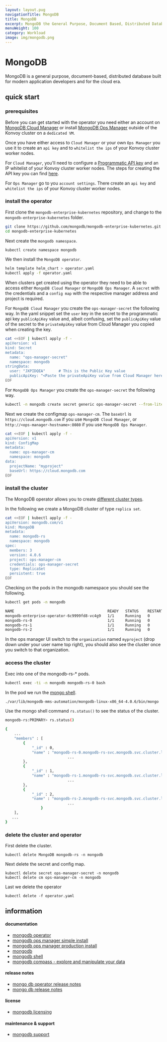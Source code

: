 ```yaml
---
layout: layout.pug
navigationTitle: MongoDB
title: MongoDB
excerpt: MongoDB the General Purpose, Document Based, Distributed Database
menuWeight: 100
category: Workload
image: img/mongodb.png
---
```

# MongoDB

MongoDB is a general purpose, document-based, distributed database built for modern application developers and for the cloud era.

## quick start

### prerequisites

Before you can get started with the operator you need either an account on [MongoDB Cloud Manager](http://cloud.mongodb.com) or install [MongoDB Ops Manager](https://docs.opsmanager.mongodb.com/current/tutorial/install-simple-test-deployment/) outside of the Konvoy cluster on a `dedicated VM`.

Once you have either access to `Cloud Manager` or your own `Ops Manager` you use it to create an `api key` and to `whitelist the ips` of your Konvoy cluster worker nodes.

For `Cloud Manager`, you'll need to configure a [Programmatic API key](https://docs.cloudmanager.mongodb.com/tutorial/configure-public-api-access/) and an IP whitelist of your Konvoy cluster worker nodes. The steps for creating the API key you can find [here](https://docs.cloudmanager.mongodb.com/tutorial/configure-public-api-access/#manage-programmatic-access-to-an-organization).

For `Ops Manager` go to you `account settings`. There create an `api key` and `whitelist the ips` of your Konvoy cluster worker nodes.


### install the operator

First clone the `mongodb-enterprise-kubernetes` repository, and change to the `mongodb-enterprise-kubernetes` folder.

```sh
git clone https://github.com/mongodb/mongodb-enterprise-kubernetes.git
cd mongodb-enterprise-kubernetes
```

Next create the `mongodb namespace`.

```sh
kubectl create namespace mongodb
```

We then install the `MongoDB operator`.

```sh
helm template helm_chart > operator.yaml
kubectl apply -f operator.yaml
```

When clusters get created using the operator they need to be able to access either `MongoDB Cloud Manager` or `MongoDB Ops Manager`. A `secret` with the credentials and a `config map` with the respective manager address and project is required.

For `MongoDB Cloud Manager` you create the `ops-manager-secret` the following way. In the yaml snippet set the `user` key in the secret to the programmatic api key `publicApiKey` value and, albeit confusing, set the `publicApiKey` value of the secret to the `privateApiKey` value from Cloud Manager you copied when creating the key.

```sh
cat <<EOF | kubectl apply -f -
apiVersion: v1
kind: Secret
metadata:
  name: "ops-manager-secret"
  namespace: mongodb
stringData:
  user: "JXPIDQEA"      # This is the Public Key value
  publicApiKey: "<Paste the privateApiKey value from Cloud Manager here!>"
EOF
```

For `MongoDB Ops Manager` you create the `ops-manager-secret` the following way.

```sh
kubectl -n mongodb create secret generic ops-manager-secret --from-literal="user=<first.last@example.com>" --from-literal="publicApiKey=<my-public-api-key>"
```

Next we create the configmap `ops-manager-cm`. The `baseUrl` is `https://cloud.mongodb.com` if you use `MongoDB Cloud Manager`, or `http://<ops-manager-hostname>:8080` if you use `MongoDB Ops Manager`.

```sh
cat <<EOF | kubectl apply -f -
apiVersion: v1
kind: ConfigMap
metadata:
  name: ops-manager-cm
  namespace: mongodb
data:
  projectName: "myproject"
  baseUrl: https://cloud.mongodb.com
EOF
```

### install the cluster

The MongoDB operator allows you to create [different cluster types](https://docs.mongodb.com/kubernetes-operator/master/deploy/).

In the following we create a MongoDB cluster of type `replica set`.

```sh
cat <<EOF | kubectl apply -f -
apiVersion: mongodb.com/v1
kind: MongoDB
metadata:
  name: mongodb-rs
  namespace: mongodb
spec:
  members: 3
  version: 4.0.6
  project: ops-manager-cm
  credentials: ops-manager-secret
  type: ReplicaSet
  persistent: true
EOF
```

Checking on the pods in the mongodb namespace you should see the following.

```sh
kubectl get pods -n mongodb

NAME                                          READY   STATUS    RESTARTS   AGE
mongodb-enterprise-operator-6c9999fd8-vc4g9   1/1     Running   0          22m
mongodb-rs-0                                  1/1     Running   0          2m9s
mongodb-rs-1                                  1/1     Running   0          119s
mongodb-rs-2                                  1/1     Running   0          113s
```

In the ops manager UI switch to the `organization` named `myproject` (drop down under your user name top right), you should also see the cluster once you switch to that organization.

### access the cluster

Exec into one of the mongodb-rs-* pods.

```sh
kubectl exec -ti -n mongodb mongodb-rs-0 bash
```

In the pod we run the [mongo shell](https://docs.mongodb.com/manual/mongo/).

```sh
./var/lib/mongodb-mms-automation/mongodb-linux-x86_64-4.0.6/bin/mongo
```

Use the mongo shell command `rs.status()` to see the status of the cluster.

```sh
mongodb-rs:PRIMARY> rs.status()

{
	...
	"members" : [
		{
			"_id" : 0,
			"name" : "mongodb-rs-0.mongodb-rs-svc.mongodb.svc.cluster.local:27017",
                            ...
		},
		{
			"_id" : 1,
			"name" : "mongodb-rs-1.mongodb-rs-svc.mongodb.svc.cluster.local:27017",
                            ...
		},
		{
			"_id" : 2,
			"name" : "mongodb-rs-2.mongodb-rs-svc.mongodb.svc.cluster.local:27017",
                            ...
        		}
	],
   ...
}
```

### delete the cluster and operator

First delete the cluster.

```
kubectl delete MongoDB mongodb-rs -n mongodb
```

Next delete the secret and config map.

```
kubectl delete secret ops-manager-secret -n mongodb
kubectl delete cm ops-manager-cm -n mongodb
```

Last we delete the operator

```
kubectl delete -f operator.yaml
```

## information

#### documentation

* [mongodb operator](https://docs.mongodb.com/kubernetes-operator/master/tutorial/install-k8s-operator/)
* [mongodb ops manager simple install](https://docs.opsmanager.mongodb.com/current/tutorial/install-simple-test-deployment/)
* [mongodb ops manager production install](https://docs.opsmanager.mongodb.com/current/installation/)
* [mongodb](https://docs.mongodb.com/)
* [mongodb shell](https://docs.mongodb.com/manual/mongo/)
* [mongodb compass - explore and manipulate your data](https://www.mongodb.com/products/compass)

#### release notes

* [mongo db operator release notes](https://docs.mongodb.com/kubernetes-operator/master/release-notes/)
* [mongo db release notes](https://docs.mongodb.com/manual/release-notes/4.0/)

#### license

* [mongodb licensing](https://www.mongodb.com/community/licensing)

#### maintenance & support

* [mongodb support](https://support.mongodb.com/welcome)
